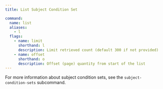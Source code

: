 ```yaml
---
title: List Subject Condition Set

command:
  name: list
  aliases:
    - l
  flags:
    - name: limit
      shorthand: l
      description: Limit retrieved count (default 300 if not provided)
    - name: offset
      shorthand: o
      description: Offset (page) quantity from start of the list
---
```


For more information about subject condition sets, see the `subject-condition-sets` subcommand.
